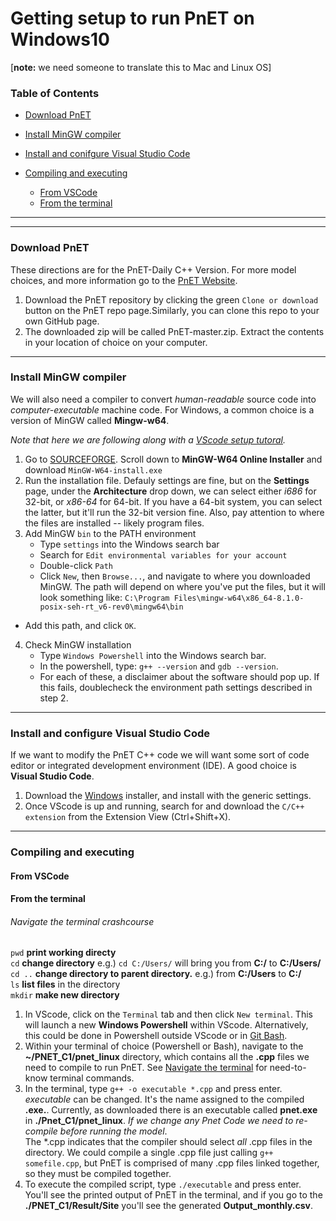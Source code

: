 # Getting setup to run PnET on Windows10
[**note:** we need someone to translate this to Mac and Linux OS]
### Table of Contents
* [Download PnET](#download-pnet)
* [Install MinGW compiler](#install-mingw-compiler)
* [Install and conifgure Visual Studio Code](#install-and-configure-visual-studio-code)

* [Compiling and executing](#compiling-and-executing) 
  + [From VSCode](#from-vscode)
  + [From the terminal](#from-the-terminal)
***
***

### Download PnET 
These directions are for the PnET-Daily C++ Version. For more model choices, and more information go to the [PnET Website](http://www.pnet.sr.unh.edu/). 

1. Download the PnET repository by clicking the green `Clone or download` button on the PnET repo page.Similarly, you can clone this repo to your own GitHub page. 
2.  The downloaded zip will be called PnET-master.zip. Extract the contents in your location of choice on your computer.

***
### Install MinGW compiler
We will also need a compiler to convert *human-readable* source code into *computer-executable* machine code. For Windows, a common choice is a version of MinGW called **Mingw-w64**. 

*Note that here we are following along with a [VScode setup tutoral](https://code.visualstudio.com/docs/cpp/config-mingw).*
1. Go to [SOURCEFORGE](https://sourceforge.net/projects/mingw-w64/files/). Scroll down to **MinGW-W64 Online Installer** and download `MinGW-W64-install.exe`
2. Run the installation file. Defauly settings are fine, but on the **Settings** page, under the **Architecture** drop down, we can select either *i686* for 32-bit, or *x86-64* for 64-bit. If you have a 64-bit system, you can select the latter, but it'll run the 32-bit version fine. Also, pay attention to where the files are installed -- likely program files.
3. Add MinGW `bin` to the PATH environment
   + Type `settings` into the Windows search bar
   + Search for `Edit environmental variables for your account`
   + Double-click `Path`
   + Click `New`, then `Browse...`, and navigate to where you downloaded MinGW. The path will depend on where you've put the files, but it will look something like: `C:\Program Files\mingw-w64\x86_64-8.1.0-posix-seh-rt_v6-rev0\mingw64\bin`
+ Add this path, and click `OK`. 
4. Check MinGW installation
   + Type `Windows Powershell` into the Windows search bar. 
   + In the powershell, type:
    `g++ --version`
     and
    `gdb --version`.
    + For each of these, a disclaimer about the software should pop up. If this fails, doublecheck the environment path settings described in step 2. 
***
### Install and configure Visual Studio Code
If we want to modify the PnET C++ code we will want some sort of code editor or integrated development environment (IDE). A good choice is **Visual Studio Code**.
1. Download the [Windows](https://code.visualstudio.com/download) installer, and install with the generic settings.
2. Once VScode is up and running, search for and download the `C/C++ extension` from the Extension View (Ctrl+Shift+X). 
***
### Compiling and executing
#### From VSCode
#### From the terminal 
###### Navigate the terminal crashcourse
`pwd` **print working directy** <br/>
`cd` **change directory** e.g.) `cd C:/Users/` will bring you from **C:/** to **C:/Users/** <br/>
`cd ..` **change directory to parent directory.** e.g.) from **C:/Users** to **C:/** <br/>
`ls` **list files** in the directory <br/>
`mkdir` **make new directory**
<br/>
1. In VScode, click on the `Terminal` tab and then click `New terminal`. This will launch a new **Windows Powershell** within VScode. Alternatively, this could be done in Powershell outside VScode or in [Git Bash](https://git-scm.com/downloads). 
2. Within your terminal of choice (Powershell or Bash), navigate to the **~/PNET_C1/pnet_linux** directory, which contains all the **.cpp** files we need to compile to run PnET. See [Navigate the terminal](#navigate-the-terminal) for need-to-know terminal commands.
3. In the terminal, type `g++ -o executable *.cpp` and press enter. <br/>
*executable* can be changed. It's the name assigned to the compiled **.exe.**. Currently, as downloaded there is an executable called **pnet.exe** in **./Pnet_C1/pnet_linux**. *If we change any Pnet Code we need to re-compile before running the model*. <br/>
The \*.cpp indicates that the compiler should select *all* .cpp files in the directory. We could compile a single .cpp file just calling `g++ somefile.cpp`, but PnET is comprised of many .cpp files linked together, so they must be compiled together. 
4. To execute the compiled script, type `./executable` and press enter. You'll see the printed output of PnET in the terminal, and if you go to the **./PNET_C1/Result/Site** you'll see the generated **Output_monthly.csv**.

